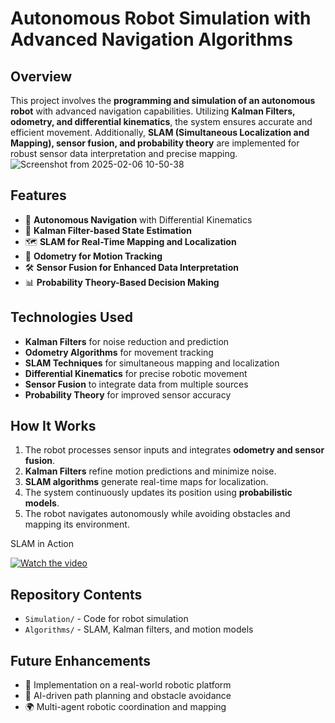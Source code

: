 


# Autonomous Robot Simulation with Advanced Navigation Algorithms

## Overview
This project involves the **programming and simulation of an autonomous robot** with advanced navigation capabilities. Utilizing **Kalman Filters, odometry, and differential kinematics**, the system ensures accurate and efficient movement. Additionally, **SLAM (Simultaneous Localization and Mapping), sensor fusion, and probability theory** are implemented for robust sensor data interpretation and precise mapping.
![Screenshot from 2025-02-06 10-50-38](https://github.com/user-attachments/assets/571cc880-1efb-47df-a562-4e47c744e0b1)

## Features
- 🤖 **Autonomous Navigation** with Differential Kinematics
- 📍 **Kalman Filter-based State Estimation**
- 🗺️ **SLAM for Real-Time Mapping and Localization**
- 🔄 **Odometry for Motion Tracking**
- 🛠️ **Sensor Fusion for Enhanced Data Interpretation**
- 📊 **Probability Theory-Based Decision Making**

## Technologies Used
- **Kalman Filters** for noise reduction and prediction
- **Odometry Algorithms** for movement tracking
- **SLAM Techniques** for simultaneous mapping and localization
- **Differential Kinematics** for precise robotic movement
- **Sensor Fusion** to integrate data from multiple sources
- **Probability Theory** for improved sensor accuracy

## How It Works
1. The robot processes sensor inputs and integrates **odometry and sensor fusion**.
2. **Kalman Filters** refine motion predictions and minimize noise.
3. **SLAM algorithms** generate real-time maps for localization.
4. The system continuously updates its position using **probabilistic models**.
5. The robot navigates autonomously while avoiding obstacles and mapping its environment.

SLAM in Action 

[![Watch the video](https://github.com/user-attachments/assets/fce3d038-8a2f-4bf5-9cd7-c72a1eb2d498)](https://github.com/user-attachments/assets/79626098-f6c5-4659-bafe-23c47a711f05)

## Repository Contents
- `Simulation/` - Code for robot simulation
- `Algorithms/` - SLAM, Kalman filters, and motion models

## Future Enhancements
- 🚀 Implementation on a real-world robotic platform
- 🧠 AI-driven path planning and obstacle avoidance
- 🌍 Multi-agent robotic coordination and mapping

